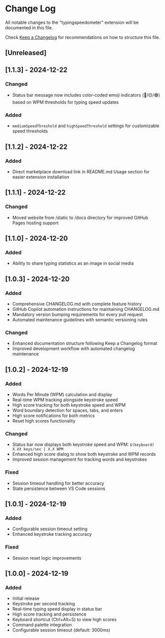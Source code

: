 # Change Log

All notable changes to the "typingspeedometer" extension will be documented in this file.

Check [Keep a Changelog](http://keepachangelog.com/) for recommendations on how to structure this file.

## [Unreleased]

## [1.1.3] - 2024-12-22

### Changed
- Status bar message now includes color-coded emoji indicators (🔴/🟡/🟢) based on WPM thresholds for typing speed updates

### Added
- `mediumSpeedThreshold` and `highSpeedThreshold` settings for customizable speed thresholds

## [1.1.2] - 2024-12-22

### Added
- Direct marketplace download link in README.md Usage section for easier extension installation

## [1.1.1] - 2024-12-22

### Changed
- Moved website from /static to /docs directory for improved GitHub Pages hosting support

## [1.1.0] - 2024-12-20

### Added
- Ability to share typing statistics as an image in social media

## [1.0.3] - 2024-12-20

### Added
- Comprehensive CHANGELOG.md with complete feature history
- GitHub Copilot automation instructions for maintaining CHANGELOG.md
- Mandatory version bumping requirements for every pull request
- Automated maintenance guidelines with semantic versioning rules

### Changed
- Enhanced documentation structure following Keep a Changelog format
- Improved development workflow with automated changelog maintenance

## [1.0.2] - 2024-12-19

### Added
- Words Per Minute (WPM) calculation and display
- Real-time WPM tracking alongside keystroke speed
- High score tracking for both keystroke speed and WPM
- Word boundary detection for spaces, tabs, and enters
- High score notifications for both metrics
- Reset high scores functionality

### Changed
- Status bar now displays both keystroke speed and WPM: `$(keyboard) X.XX keys/sec | X.X WPM`
- Enhanced high score dialog to show both keystroke and WPM records
- Improved session management for tracking words and keystrokes

### Fixed
- Session timeout handling for better accuracy
- State persistence between VS Code sessions

## [1.0.1] - 2024-12-19

### Added
- Configurable session timeout setting
- Enhanced keystroke tracking accuracy

### Fixed
- Session reset logic improvements

## [1.0.0] - 2024-12-19

### Added
- Initial release
- Keystroke per second tracking
- Real-time typing speed display in status bar
- High score tracking and persistence
- Keyboard shortcut (Ctrl+Alt+S) to view high scores
- Command palette integration
- Configurable session timeout (default: 3000ms)